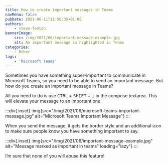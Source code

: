 ```yaml
---
title: How to create important messages in Teams
navMenu: false
pubDate: 2021-06-11T11:56:35+01:00
authors:
    - steve-fenton
bannerImage:
    src: /img/2021/06/important-message-example.jpg
    alt: An important message is highlighted in Teams
categories:
    - Other
tags:
    - 'Microsoft Teams'
---
```


Sometimes you have something super-important to communicate in Microsoft Teams, so you need to be able to send an important message. But how do you create an important message in Teams?

All you need to do is use <kbd>CTRL</kbd> + <kbd>SHIFT</kbd> + <kbd>i</kbd> in the compose textarea. This will elevate your message to an important one.

:::div{.inset}
:img{src="/img/2021/06/microsoft-teams-important-message.jpg" alt="Microsoft Teams Important Message"}
:::

When you send the message, it gets the border style and an additional icon to make sure people know you have something important to say.

:::div{.inset}
:img{src="/img/2021/06/important-message-example.jpg" alt="Message marked as important in teams" loading="lazy"}
:::

I’m sure that none of you will abuse this feature!